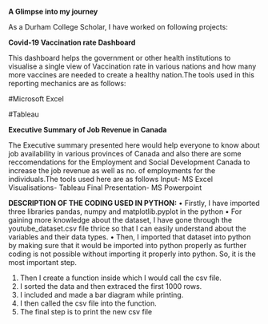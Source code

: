 **A Glimpse into my journey**

As a Durham College Scholar, I have worked on following projects:


**Covid-19 Vaccination rate Dashboard**

This dashboard helps the government or other health institutions to visualise a single view of Vaccination rate in various nations and how many more vaccines are needed to create a healthy nation.The tools used in this reporting mechanics are as follows:

#Microsoft Excel

#Tableau


**Executive Summary of Job Revenue in Canada**

The Executive summary presented here would help everyone to know about job availability in various provinces of Canada and also there are some reccomendations for the Employment and Social Development Canada to increase  the job revenue as well as no. of employments for the individuals.The tools used here are as follows
 Input- MS Excel
 Visualisations- Tableau
 Final Presentation- MS Powerpoint
 



**DESCRIPTION OF THE CODING USED IN PYTHON:**
•	Firstly, I have imported three libraries pandas, numpy and matplotlib.pyplot in the python
•	For gaining more knowledge about the dataset, I have gone through the youtube_dataset.csv file thrice so that I can easily understand about the variables and their data types. 
•	Then, I imported that dataset into python by making sure that it would be imported into python properly as further coding is not possible without importing it properly into python. So, it is the most important step.
1.	Then I create a function inside which I would call the csv file. 
2.	I sorted the data and then extraced the first 1000 rows.
3.	I included and made a bar diagram while printing.
4.	I then called the csv file into the function.
5.	The final step is to print the new csv file
